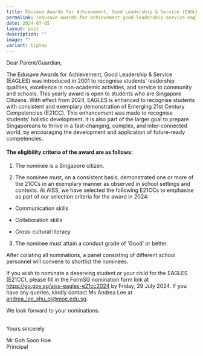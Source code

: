 ```yaml
---
title: Edusave Awards for Achievement, Good Leadership & Service (EAGLES) 2024
permalink: /edusave-awards-for-achievement-good-leadership-service-eagles-2024/
date: 2024-07-05
layout: post
description: ""
image: ""
variant: tiptap
---
```

<p>Dear Parent/Guardian,</p>
<p>The Edusave Awards for Achievement, Good Leadership &amp; Service (EAGLES)
was introduced in 2001 to recognise students' leadership qualities, excellence
in non-academic activities, and service to community and schools. This
yearly award is open to students who are Singapore Citizens. With effect
from 2024, EAGLES is enhanced to recognise students with consistent and
exemplary demonstration of Emerging 21st Century Competencies (E21CC).
This enhancement was made to recognise students’ holistic development.
It is also part of the larger goal to prepare Singaporeans to thrive in
a fast-changing, complex, and inter-connected world, by encouraging the
development and application of future-ready competencies.</p>
<h4>The eligibility criteria of the award are as follows:</h4>
<ol data-tight="true" class="tight">
<li>
<p>The nominee is a Singapore citizen.</p>
</li>
<li>
<p>The nominee must, on a consistent basis, demonstrated one or more of the
21CCs in an exemplary manner as observed in school settings and contexts.
At AISS, we have selected the following E21CCs to emphasise as part of
our selection criteria for the award in 2024:</p>
</li>
</ol>
<ul data-tight="true" class="tight">
<li>
<p>Communication skills</p>
</li>
<li>
<p>Collaboration skills</p>
</li>
<li>
<p>Cross-cultural literacy</p>
</li>
</ul>
<ol start="3" data-tight="true" class="tight">
<li>
<p>The nominee must attain a conduct grade of ‘Good’ or better.</p>
</li>
</ol>
<p></p>
<p>After collating all nominations, a panel consisting of different school
personnel will convene to shortlist the nominees.</p>
<p>If you wish to nominate a deserving student or your child for the EAGLES
(E21CC), please fill in the FormSG nomination form link at <a href="https://go.gov.sg/aiss-eagles-e21cc2024" rel="noopener noreferrer nofollow" target="_blank">https://go.gov.sg/aiss-eagles-e21cc2024</a> by
Friday, 29 July 2024. If you have any queries, kindly contact Ms Andrea
Lee at <a href="mailto:andrea_lee_shu_qi@moe.edu.sg" rel="noopener noreferrer nofollow" target="_blank">andrea_lee_shu_qi@moe.edu.sg</a>.</p>
<p>We look forward to your nominations.</p>
<p>
<br>Yours sincerely</p>
<p>Mr Goh Soon Hoe
<br>Principal</p>